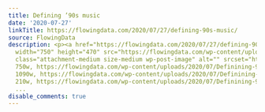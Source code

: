 ```yaml
---
title: Defining ’90s music
date: '2020-07-27'
linkTitle: https://flowingdata.com/2020/07/27/defining-90s-music/
source: FlowingData
description: <p><a href="https://flowingdata.com/2020/07/27/defining-90s-music/"><img
  width="750" height="470" src="https://flowingdata.com/wp-content/uploads/2020/07/Definining-90s-music-750x470.png"
  class="attachment-medium size-medium wp-post-image" alt="" srcset="https://flowingdata.com/wp-content/uploads/2020/07/Definining-90s-music-750x470.png
  750w, https://flowingdata.com/wp-content/uploads/2020/07/Definining-90s-music-1090x683.png
  1090w, https://flowingdata.com/wp-content/uploads/2020/07/Definining-90s-music-210x131.png
  210w, https://flowingdata.com/wp-content/uploads/2020/07/Definining-90s-music-7
  ...
disable_comments: true
---
```

<p><a href="https://flowingdata.com/2020/07/27/defining-90s-music/"><img width="750" height="470" src="https://flowingdata.com/wp-content/uploads/2020/07/Definining-90s-music-750x470.png" class="attachment-medium size-medium wp-post-image" alt="" srcset="https://flowingdata.com/wp-content/uploads/2020/07/Definining-90s-music-750x470.png 750w, https://flowingdata.com/wp-content/uploads/2020/07/Definining-90s-music-1090x683.png 1090w, https://flowingdata.com/wp-content/uploads/2020/07/Definining-90s-music-210x131.png 210w, https://flowingdata.com/wp-content/uploads/2020/07/Definining-90s-music-7 ...